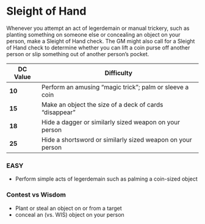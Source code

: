 # Sleight of Hand

Whenever you attempt an act of legerdemain or manual trickery, such as planting something on someone else or concealing an object on your person, make a Sleight of Hand check. The GM might also call for a Sleight of Hand check to determine whether you can lift a coin purse off another person or slip something out of another person’s pocket.

| DC Value | Difficulty        |
| -------- | ----------------- |
|**10** |Perform an amusing “magic trick”; palm or sleeve a coin|
|**15** |Make an object the size of a deck of cards “disappear”|
|**18** |Hide a dagger or similarly sized weapon on your person|
|**25** |Hide a shortsword or similarly sized weapon on your person|

### EASY
  - Perform simple acts of legerdemain such as palming a coin-sized object

### Contest vs Wisdom
  - Plant or steal an object on or from a target
  - conceal an (vs. WIS) object on your person

